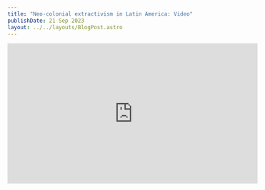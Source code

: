 ```yaml
---
title: "Neo-colonial extractivism in Latin America: Video"
publishDate: 21 Sep 2023
layout: ../../layouts/BlogPost.astro
---
```

<iframe width="560" height="315" src="https://www.youtube.com/embed/okrMkgIVKcM?si=ks8Mb0to7vJO_koz" title="YouTube video player" frameborder="0" allow="accelerometer; autoplay; clipboard-write; encrypted-media; gyroscope; picture-in-picture; web-share" allowfullscreen></iframe>